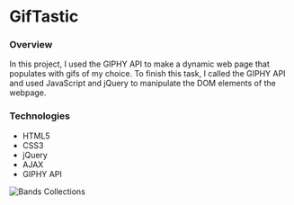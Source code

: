 # GifTastic

### Overview

In this project, I used the GIPHY API to make a dynamic web page that populates with gifs of my choice. To finish this task, I called the GIPHY API and used JavaScript and jQuery to manipulate the DOM elements of the webpage.

### Technologies

* HTML5
* CSS3
* jQuery
* AJAX
* GIPHY API

![Bands Collections](https://zcdev.github.io/img/p7.png)

